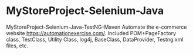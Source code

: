 # MyStoreProject-Selenium-Java
MyStoreProject-Selenium-Java-TestNG-Maven
Automate the e-commerce website https://automationexercise.com/. Included POM+PageFactory class, TestClass, Utility Class, log4j, BaseClass, DataProvider, Testng.xml files, etc.

